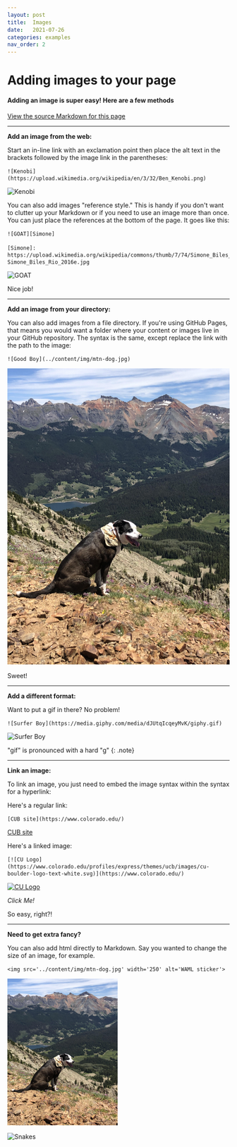 ```yaml
---
layout: post
title:  Images
date:   2021-07-26
categories: examples
nav_order: 2
---
```

# Adding images to your page

#### Adding an image is super easy! Here are a few methods
[View the source Markdown for this page](https://raw.githubusercontent.com/ubc-lib-geo/gis-workshop-waml-template/master/content/examples/images.md)

___

**Add an image from the web:**

Start an in-line link with an exclamation point then place the alt text in the brackets followed by the image link in the parentheses:

```
![Kenobi](https://upload.wikimedia.org/wikipedia/en/3/32/Ben_Kenobi.png)
```

![Kenobi](https://upload.wikimedia.org/wikipedia/en/3/32/Ben_Kenobi.png)

You can also add images "reference style." This is handy if you don't want to clutter up your Markdown or if you need to use an image more than once. You can just place the references at the bottom of the page. It goes like this:

```
![GOAT][Simone]

[Simone]: https://upload.wikimedia.org/wikipedia/commons/thumb/7/74/Simone_Biles_Rio_2016e.jpg/256px-Simone_Biles_Rio_2016e.jpg
```

![GOAT][Simone]

Nice job!

___  

**Add an image from your directory:**

You can also add images from a file directory. If you're using GitHub Pages, that means you would want a folder where your content or images live in your GitHub repository. The syntax is the same, except replace the link with the path to the image:

```
![Good Boy](../content/img/mtn-dog.jpg)
```

![Good Boy](../content/img/mtn-dog.jpg)

Sweet!

___

**Add a different format:**

Want to put a gif in there? No problem!

```
![Surfer Boy](https://media.giphy.com/media/dJUtqIcqeyMvK/giphy.gif)
```

![Surfer Boy](https://media.giphy.com/media/dJUtqIcqeyMvK/giphy.gif)

"gif" is pronounced with a hard "g"
{: .note}

___

**Link an image:**

To link an image, you just need to embed the image syntax within the syntax for a hyperlink:

Here's a regular link:

```
[CUB site](https://www.colorado.edu/)
```

[CUB site](https://www.colorado.edu/)

Here's a linked image:

```
[![CU Logo](https://www.colorado.edu/profiles/express/themes/ucb/images/cu-boulder-logo-text-white.svg)](https://www.colorado.edu/)
```

[![CU Logo](https://www.colorado.edu/profiles/express/themes/ucb/images/cu-boulder-logo-text-white.svg)](https://www.colorado.edu/)

_Click Me!_

So easy, right?!

____

**Need to get extra fancy?**

You can also add html directly to Markdown. Say you wanted to change the size of an image, for example.

```
<img src='../content/img/mtn-dog.jpg' width='250' alt='WAML sticker'>
```

<img src='../content/img/mtn-dog.jpg' width='250' alt='WAML sticker'>


![Snakes](https://i.giphy.com/media/5xtDartXnQbcW5CfM64/giphy.webp)

<!--reference links-->
[Simone]: https://upload.wikimedia.org/wikipedia/commons/thumb/7/74/Simone_Biles_Rio_2016e.jpg/256px-Simone_Biles_Rio_2016e.jpg
